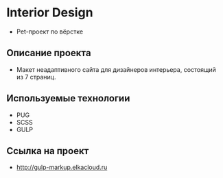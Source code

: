 # Interior Design

- Pet-проект по вёрстке

## Описание проекта

- Макет неадаптивного сайта для дизайнеров интерьера, состоящий из 7 страниц.

## Используемые технологии

- PUG
- SCSS
- GULP

## Ссылка на проект

- http://gulp-markup.elkacloud.ru